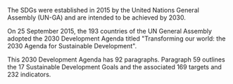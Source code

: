 The SDGs were established in 2015 by the United Nations General Assembly (UN-GA) and are intended to be achieved by 2030.

On 25 September 2015, the 193 countries of the UN General Assembly adopted the 2030 Development Agenda titled "Transforming our world: the 2030 Agenda for Sustainable Development".

This 2030 Development Agenda has 92 paragraphs. Paragraph 59 outlines the 17 Sustainable Development Goals and the associated 169 targets and 232 indicators.
